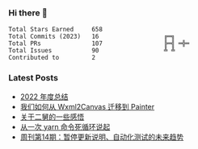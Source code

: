 ### Hi there 👋

<!--START_SECTION:stats-->

```text
Total Stars Earned     658                
Total Commits (2023)   16                  ╔═╗    
Total PRs              107                 ╠═╣ ═╬═
Total Issues           90                  ╩ ╩    
Contributed to         2                  
```

<!--END_SECTION:stats-->

### Latest Posts

<!-- BLOG-POST-LIST:START -->
- [2022 年度总结](https://4ark.me/post/2022-summary.html)
- [我们如何从 Wxml2Canvas 迁移到 Painter](https://4ark.me/post/how-to-migrate-wxml2canvas-to-painter.html)
- [关于二舅的一些感悟](https://4ark.me/post/live-sentiment.html)
- [从一次 yarn 命令死循环说起](https://4ark.me/post/yarn-cwd-issue.html)
- [周刊第14期：暂停更新说明、自动化测试的未来趋势](https://4ark.me/post/weekly-14.html)
<!-- BLOG-POST-LIST:END -->

